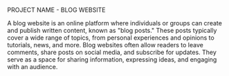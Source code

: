 PROJECT NAME - BLOG WEBSITE 


A blog website is an online platform where individuals or groups can create and publish written content, known as "blog posts." These posts typically cover a wide range of topics, from personal experiences and opinions to tutorials, news, and more. Blog websites often allow readers to leave comments, share posts on social media, and subscribe for updates. They serve as a space for sharing information, expressing ideas, and engaging with an audience.






